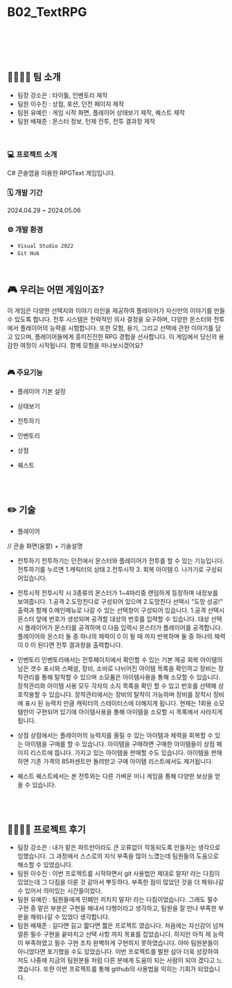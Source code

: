 # B02_TextRPG

<br>
<br>
<br>
<br>


## 👩‍👩‍👧‍👧 팀 소개
- 팀장 강소은 : 타이틀, 인벤토리 제작 
- 팀원 이수진 : 상점, 포션, 던전 페이지 제작
- 팀원 유예린 : 게임 시작 화면, 플레이어 상태보기 제작, 퀘스트 제작
- 팀원 배재준 : 몬스터 정보, 턴제 전투, 전투 결과창 제작
<br>



### 💻 프로젝트 소개
C# 콘솔앱을 이용한 RPGText 게임입니다.
<br>




### 🗓️ 개발 기간
2024.04.29 ~ 2024.05.06 
<br>



### ⚙️ 개발 환경
- `Visual Studio 2022`
- `Git Hub`

<br>



## 🎮 우리는 어떤 게임이죠?
이 게임은 다양한 선택지와 이야기 라인을 제공하여 플레이어가 자신만의 이야기를 만들 수 있도록 합니다. 전투 시스템은 전략적인 의사 결정을 요구하며, 다양한 몬스터와 전투에서 플레이어의 능력을 시험합니다. 
또한 모험, 용기, 그리고 선택에 관한 이야기를 담고 있으며, 플레이어들에게 흥미진진한 RPG 경험을 선사합니다. 이 게임에서 당신의 용감한 여정이 시작됩니다. 함께 모험을 떠나보시겠어요?
<br>
<br>


### 🎮 주요기능 
- 플레이어 기본 설정 
- 상태보기
- 전투하기
- 인벤토리
- 상점
- 퀘스트

  <br>
  <br>

## ✏️ 기술
- 플레이어

// 콘솔 화면(움짤) + 기술설명

- 전투하기
  전투하기는 던전에서 몬스터와 플레이어가 전투를 할 수 있는 기능입니다.
  전투하기를 누르면 1.캐릭터의 상태 2.전투시작 3. 회복 아이템 0. 나가기로 구성되어있습니다.

- 전투시작
  전투시작 시 3종류의 몬스터가 1~4마리중 랜덤하게 등장하며 내정보를 보여줍니다.
  1.공격 2.도망친다로 구성되어 있으며 2.도망친다 선택시 "도망 성공!" 출력과 함께 0.메인메뉴로 나갈 수 있는 선택창이 구성되어 있습니다.
  1.공격 선택시 몬스터 앞에 번호가 생성되며 공격할 대상의 번호를 입력할 수 있습니다.
  대상 선택시 플레이어가 몬스터를 공격하며 0.다음 입력시 몬스터가 플레이어를 공격합니다.
  플레이어와 몬스터 둘 중 하나의 체력이 0 이 될 때 까지 반복하며 둘 중 하나의 체력이 0 이 된다면 전투 결과창을 출력합니다.
  

- 인벤토리
    인벤토리에서는 전투페이지에서 확인할 수 있는 기본 제공 회복 아이템의 남은 갯수 표시와 스페셜, 장비, 소비로 나뉘어진 아이템 목록을 확인하고 장비는 장착관리를 통해 탈착할 수 있으며 소모품은 아이템사용을 통해 소모할 수 있습니다.
    장착관리와 아이템 사용 모두 각자의 소지 목록을 확인 할 수 있고 번호를 선택해 상호작용할 수 있습니다.
    장착관리에서는 장비의 탈착이 가능하며 장비를 장착시 장비에 표시 된 능력치 만큼 캐릭터의 스테이터스에 더해지게 됩니다.
    현재는 1회용 소모템만이 구현되어 있기에 아이템사용을 통해 아이템을 소모할 시 목록에서 사라지게 됩니다.


- 상점
  상점에서는 플레이어의 능력치를 올릴 수 있는 아이템과 체력을 회복할 수 있는 아이템을 구매를 할 수 있습니다. 아이템을 구매하면 구매한 아이템들이 상점 페이지 리스트에 뜹니다.
 가지고 있는 아이템을 판매할 수도 있습니다. 아이템을 판매하면 기존 가격의 85퍼센트만 돌려받고 구매 아이템 리스트에서도 제거됩니다.  



- 퀘스트
    퀘스트에서는 본 전투와는 다른 가벼운 미니 게임을 통해 다양한 보상을 얻을 수 있습니다.


<br>
<br>


##  👩‍👩‍👧‍👧 프로젝트 후기 


- 팀장 강소은 : 내가 맡은 파트만이라도 큰 오류없이 작동되도록 만들자는 생각으로 임했습니다.  그 과정에서 스스로의 지식 부족을 많이 느꼈는데 팀원들의 도움으로 해소할 수 있었습니다.
- 팀원 이수진 : 이번 프로젝트를 시작하면서 git 사용법만 제대로 알자! 라는 다짐이 있었는데 그 다짐을 이룬 것 같아서 뿌듯하다. 부족한 점이 많았던 것을 더 채워나갈 수 있어서 의미있는 시간들이었다. 
- 팀원 유예린 : 팀원들에게 민폐만 끼치지 말자! 라는 다짐이었습니다. 그래도 필수 구현 중 맡은 부분은 구현을 해내서 다행이라고 생각하고, 팀원을 잘 만나 부족한 부분을 채워나갈 수 있었다 생각합니다.
- 팀원 배재준 : 길다면 길고 짧다면 짧은 프로젝트 였습니다. 처음에는 자신감이 넘쳐 얼른 필수 구현을 끝마치고 선택 사항 까지 목표를 잡았습니다. 하지만 아직 제 능력이 부족하였고 필수 구현 조차 완벽하게 구현하지 못하였습니다. 아마 팀원분들이 아니었다면 포기했을 수도 있었습니다. 이번 프로젝트를 발판 삼아 더욱 성장하여 저도 나중에 지금의 팀원분들 처럼 다른 분에게 도움이 되는 사람이 되야 겠다고 느꼈습니다. 또한 이번 프로젝트를 통해 github의 사용법을 익히는 기회가 되었습니다.

  
<br>
<br>




